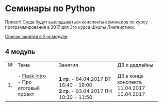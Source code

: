# Семинары по Python

Привет! Сюда будут выкладываться конспекты семинаров по курсу программирования в 2017 для 3го курса Школы Лингвистики. 

[Список занятий в 3-м модуле](https://github.com/elmiram/2017learnpython/blob/master/3module.md)

## 4 модуль

<table>
  <tr>
    <td>№</td>
    <td>Тема</td>
    <td>Занятия</td>
    <td>ДЗ и дедлайны</td>
  </tr>
  <tr>
    <td>1.</td>
    <td>- <a href="https://github.com/elmiram/2017learnpython/blob/master/11%20Flask%20intro.ipynb">Flask Intro</a><br>
        - Про итоговый проект</td>
    <td>                                          <br>
        <b>1 гр.</b> - 04.04.2017 ВТ 16:40 - 18:00<br>
        <b>2 гр.</b> - 03.04.2017 ПН 10:30 - 11:50</td>
    <td>ДЗ в конце конспекта<br>
        11.04.2017<br>
        10.04.2017</td>
  </tr>
</table>
